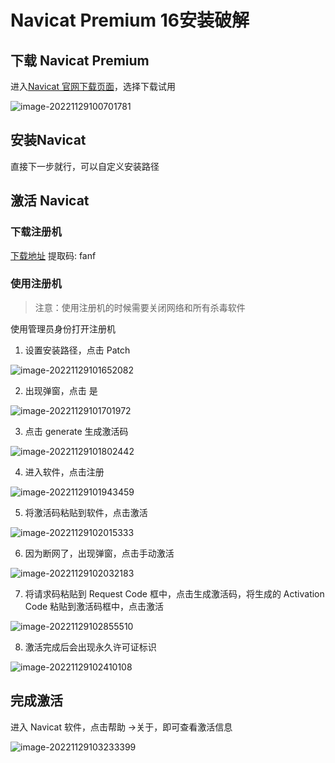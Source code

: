 # Navicat Premium 16安装破解

## 下载 Navicat Premium

进入[Navicat 官网下载页面](https://www.navicat.com.cn/download/navicat-premium)，选择下载试用

![image-20221129100701781](https://picbed-1258935921.cos.ap-guangzhou.myqcloud.com/image-20221129100701781.png)

## 安装Navicat

直接下一步就行，可以自定义安装路径

## 激活 Navicat

### 下载注册机

[下载地址](https://pan.baidu.com/s/1CuddzvMhdEZf2Qdgg0oScg?pwd=fanf)    提取码: fanf

### 使用注册机

> 注意：使用注册机的时候需要关闭网络和所有杀毒软件

使用管理员身份打开注册机

1. 设置安装路径，点击 Patch

![image-20221129101652082](https://picbed-1258935921.cos.ap-guangzhou.myqcloud.com/image-20221129101652082.png)

2. 出现弹窗，点击 是 

![image-20221129101701972](https://picbed-1258935921.cos.ap-guangzhou.myqcloud.com/image-20221129101701972.png)

3. 点击 generate 生成激活码

![image-20221129101802442](https://picbed-1258935921.cos.ap-guangzhou.myqcloud.com/image-20221129101802442.png)

4. 进入软件，点击注册

![image-20221129101943459](https://picbed-1258935921.cos.ap-guangzhou.myqcloud.com/image-20221129101943459.png)

5. 将激活码粘贴到软件，点击激活

![image-20221129102015333](https://picbed-1258935921.cos.ap-guangzhou.myqcloud.com/image-20221129102015333.png)

6. 因为断网了，出现弹窗，点击手动激活

![image-20221129102032183](https://picbed-1258935921.cos.ap-guangzhou.myqcloud.com/image-20221129102032183.png)

7. 将请求码粘贴到 Request Code 框中，点击生成激活码，将生成的 Activation Code 粘贴到激活码框中，点击激活

![image-20221129102855510](https://picbed-1258935921.cos.ap-guangzhou.myqcloud.com/image-20221129102855510.png)

8. 激活完成后会出现永久许可证标识

![image-20221129102410108](https://picbed-1258935921.cos.ap-guangzhou.myqcloud.com/image-20221129102410108.png)

## 完成激活

进入 Navicat 软件，点击帮助 →关于，即可查看激活信息

![image-20221129103233399](https://picbed-1258935921.cos.ap-guangzhou.myqcloud.com/image-20221129103233399.png)